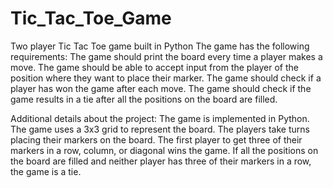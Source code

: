 # Tic_Tac_Toe_Game
Two player Tic Tac Toe game built in Python
The game has the following requirements:
The game should print the board every time a player makes a move.
The game should be able to accept input from the player of the position where they want to place their marker.
The game should check if a player has won the game after each move.
The game should check if the game results in a tie after all the positions on the board are filled.

Additional details about the project:
The game is implemented in Python.
The game uses a 3x3 grid to represent the board.
The players take turns placing their markers on the board.
The first player to get three of their markers in a row, column, or diagonal wins the game.
If all the positions on the board are filled and neither player has three of their markers in a row, the game is a tie.

